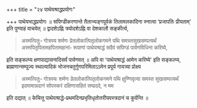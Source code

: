 +++
title = "२४ पाथेयश्राद्धप्रयोगः"

+++
पाथेयभाद्धप्रयोगः ॥ सपिण्डीकरणान्ते तैलाभ्यङ्गपूर्वकं तिलामलकादिना स्नात्वा ‘प्रजापतिः प्रीयताम्' इति पुण्याहं वाचयेत् ॥ द्वादशेऽह्नि त्रयोदशेऽह्नि वा देशकालौ सङ्कीर्त्य, 

> अस्मत्पितुः॰ गोत्रस्य शर्मणः प्रेतलोकात्पितृलोकगमने पथि समस्तसुखसम्पत्यर्थं अस्मपितृपितामहपितामहानां॰ रूपाणां पाथेयश्राद्धं सदैवं सपिण्डं पार्वणविधिना करिष्ये, 

इति सङ्कल्प्य क्षणपाद्यासनादिसर्वं पार्वणवत् ॥ अपि वा 'पाथेयश्राद्धं आमेन करिष्ये' इति सङ्कल्प्य, ब्राह्मणान्सम्पूज्य स्थाल्यादिकं भोजनचतुर्गुणपरिमिताऽऽमेन प्रपूर्य गायत्र्या प्रोक्ष्य 

> अस्मत्पितुः॰ गोत्रस्यः शर्मणः प्रेतलोकात्पितृलोकगमने पथि क्षुण्णिवृत्या समस्त सुखसम्पत्यर्थं इदमामान्नदानं सोपस्करं दक्षिणासहितं सम्प्रददे, न मम

इति दद्यात् ॥ केचित्तु पाथेयश्राद्धे-प्रथमदिनप्रभृतिधृतोत्तरीयवस्त्रदानं च कुर्वन्ति ॥